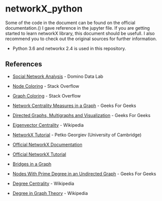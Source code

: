 # networkX_python
Some of the code in the document can be found on the official documentation.()
I gave reference in the jupyter file. 
If you are getting started to learn networkX library, this document should be usefull. I also recommend you to check out the original sources for further information.

* Python 3.6 and networkx 2.4 is used in this repository.


## References

* [Social Network Analysis](https://blog.dominodatalab.com/social-network-analysis-with-networkx/) - Domino Data Lab

* [Node Coloring](https://stackoverflow.com/questions/27030473/how-to-set-colors-for-nodes-in-networkx) - Stack Overflow

* [Graph Coloring](https://stackoverflow.com/questions/25639169/networkx-change-color-width-according-to-edge-attributes-inconsistent-result) - Stack Overflow

* [Network Centrality Measures in a Graph](https://www.geeksforgeeks.org/network-centrality-measures-in-a-graph-using-networkx-python/?ref=rp) - Geeks For Geeks

* [Directed Graphs, Multigraphs and Visualization](https://www.geeksforgeeks.org/directed-graphs-multigraphs-and-visualization-in-networkx/) - Geeks For Geeks

* [Eigenvector Centrality](https://en.wikipedia.org/wiki/Eigenvector_centrality) - Wikipedia

* [NetworkX Tutorial](https://www.cl.cam.ac.uk/teaching/1314/L109/tutorial.pdf) - Petko Georgiev (University of Cambridge)

* [Official NetworkX Documentation](https://networkx.github.io/documentation/latest/_downloads/networkx_reference.pdf)

* [Official NetworkX Tutorial](https://networkx.github.io/documentation/stable/tutorial.html)

* [Bridges in a Graph](https://www.geeksforgeeks.org/bridge-in-a-graph/)

* [Nodes With Prime Degree in an Undirected Graph](https://www.geeksforgeeks.org/nodes-with-prime-degree-in-an-undirected-graph/?ref=rp) - Geeks For Geeks

* [Degree Centrality](https://en.wikipedia.org/wiki/Centrality#Degree_centrality) - Wikipedia

* [Degree in Graph Theory](https://en.wikipedia.org/wiki/Degree_(graph_theory)) - Wikipedia
